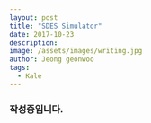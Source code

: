 ```yaml
---
layout: post
title: "SDES Simulator"
date: 2017-10-23
description: 
image: /assets/images/writing.jpg
author: Jeong geonwoo
tags: 
  - Kale
---
```


### 작성중입니다.
